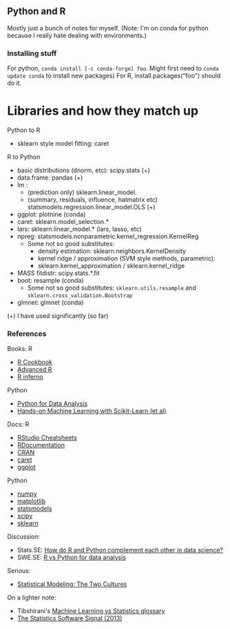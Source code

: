 ## Python and R

Mostly just a bunch of notes for myself.
(Note: I'm on conda for python because I really hate dealing with environments.)

### Installing stuff
For python, `conda install [-c conda-forge] foo`. Might first need to `conda update conda` to install new packages)
For R, install.packages("foo") should do it.

# Libraries and how they match up
Python to R
- sklearn style model fitting: caret

R to Python
- basic distributions (dnorm, etc): scipy.stats (+)
- data.frame: pandas (+)
- lm :
  - (prediction only) sklearn.linear_model.
  - (summary, residuals, influence, hatmatrix etc)
    statsmodels.regression.linear_model.OLS (+)
- ggplot: plotnine (conda)
- caret: sklearn.model_selection.*
- lars: sklearn.linear_model.* (lars, lasso, etc)
- npreg: statsmodels.nonparametric.kernel_regression.KernelReg
  - Some not so good substitutes:
    - density estimation: sklearn.neighbors.KernelDensity
    - kernel ridge / approximation (SVM style methods, parametric):
    - sklearn.kernel_approximation / sklearn.kernel_ridge
- MASS fitdistr: scipy.stats.*.fit
- boot: resample (conda)
  - Some not so good substitutes: `sklearn.utils.resample` and
    `sklearn.cross_validation.Bootstrap`
- glmnet: glmnet (conda)

(+) I have used significantly (so far)

### References

Books:
R
- [R
  Cookbook](https://www.amazon.com/Cookbook-Recipes-Analysis-Statistics-Graphics/dp/1492040681/)
- [Advanced R](http://adv-r.had.co.nz/Introduction.html)
- [R inferno](https://www.burns-stat.com/pages/Tutor/R_inferno.pdf)

Python
- [Python for Data
  Analysis](https://www.amazon.com/Python-Data-Analysis-Wrangling-IPython/dp/1491957662/)
- [Hands-on Machine Learning with Scikit-Learn (et
  al)](https://www.amazon.com/Hands-Machine-Learning-Scikit-Learn-TensorFlow/dp/1492032646/)

Docs:
R
- [RStudio Cheatsheets](https://www.rstudio.com/resources/cheatsheets/)
- [RDocumentation](https://www.rdocumentation.org/)
- [CRAN](https://cran.r-project.org/web/packages/)
- [caret](http://topepo.github.io/caret/)
- [ggplot](https://ggplot2-book.org/)

Python
- [numpy](https://numpy.org/doc/stable/)
- [matplotlib](https://matplotlib.org/stable/contents.html)
- [statsmodels](https://www.statsmodels.org/stable/user-guide.html)
- [scipy](https://docs.scipy.org/doc/scipy/index.html)
- [sklearn](https://scikit-learn.org/stable/user_guide.html)

Discussion:
- Stats.SE: [How do R and Python complement each other in data
  science?](https://stats.stackexchange.com/questions/238726/how-do-r-and-python-complement-each-other-in-data-science)
- SWE.SE: [R vs Python for data
  analysis](https://softwareengineering.stackexchange.com/questions/181342/r-vs-python-for-data-analysis)

Serious:
- [Statistical Modeling: The Two
  Cultures](https://www.jstor.org/stable/2676681)

On a lighter note:
- Tibshirani's [Machine Learning vs Statistics
  glossary](http://web.archive.org/web/20190411112309/http://statweb.stanford.edu/~tibs/stat315a/glossary.pdf)
- [The Statistics Software Signal
  (2013)](https://seanjtaylor.com/2013/01/03/the-statistics-software-signal.html)


